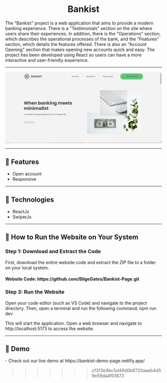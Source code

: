 <h1 align="center">Bankist</h1>
<p>The "Bankist" project is a web application that aims to provide a modern banking experience. There is a "Testimonials" section on the site where users share their experiences. In addition, there is the "Operations" section, which describes the operational processes of the bank, and the "Features" section, which details the features offered. There is also an "Account Opening" section that makes opening new accounts quick and easy. The project has been developed using React so users can have a more interactive and user-friendly experience.</p>
<hr />
<img src="./public/project.jpg">
<hr />
<h2>🍿 Features </h2>
<ul>   
   <li>Open account</li>
   <li>Responsive</li>
</ul><hr />
<h2>🍿 Technologies </h2>
<ul>
   <li>ReactJs</li>
   <li>SwiperJs</li>
</ul>
<hr />
<h2>🍿 How to Run the Website on Your System </h2>
<h3> Step 1: Download and Extract the Code </h3>
<p>First, download the entire website code and extract the ZIP file to a folder on your local system.</p>
<h4>Website Code: https://github.com/BilgeGates/Bankist-Page.git</h4>
<h3>Step 3: Run the Website
</h3>
<p>Open your code editor (such as VS Code) and navigate to the project directory. Then, open a terminal and run the following command:
npm run dev</p>
<p>This will start the application. Open a web browser and navigate to http://localhost:5173 to access the website.</p>
<hr />
<h2>🍿 Demo </h2>
<p> - Check out our live demo at https://bankist-demo-page.netlify.app/ </p>

>>>>>>> cf313e4bc5d49d0b8720aaeb4d59e59da4f01673
